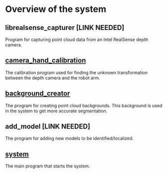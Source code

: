 # Overview of the system

## librealsense_capturer [LINK NEEDED]
Program for capturing point cloud data from an Intel RealSense depth camera. 

## [camera_hand_calibration](https://github.com/Laxen/object_identification_localization/tree/master/camera_hand_calibration)
The calibration program used for finding the unknown transformation between the depth camera and the robot arm. 

## [background_creator](https://github.com/Laxen/object_identification_localization/tree/master/background_creator)
The program for creating point cloud backgrounds. This background is used in the system to get more accurate segmentation.

## add_model [LINK NEEDED]
The program for adding new models to be identified/localized. 

## [system](https://github.com/Laxen/object_identification_localization/tree/master/system)
The main program that starts the system. 
